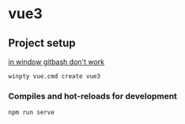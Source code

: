 # vue3

## Project setup
[in window gitbash don't work](https://cli.vuejs.org/guide/creating-a-project.html#vue-create)
```
winpty vue.cmd create vue3
```

### Compiles and hot-reloads for development
```
npm run serve
```
